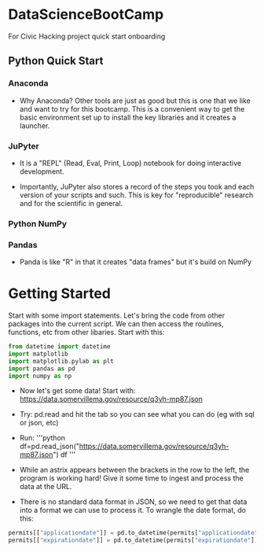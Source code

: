 # DataScienceBootCamp
For Civic Hacking project quick start onboarding

## Python Quick Start

### Anaconda

* Why Anaconda?  Other tools are just as good but this is one that we like and want to try for this bootcamp.  This is a convenient way to get the basic environment set up to install the key libraries and it creates a launcher.  

### JuPyter

* It is a "REPL" (Read, Eval, Print, Loop) notebook for doing interactive development. 

* Importantly, JuPyter also stores a record of the steps you took and each version of your scripts and such.  This is key for "reproducible" research and for the scientific in general.  

### Python NumPy

### Pandas 

* Panda is like "R" in that it creates "data frames" but it's build on NumPy

# Getting Started

Start with some import statements.  Let's bring the code from other packages into the current script.  We can then access the routines, functions, etc from other libaries.  Start with this:

```python
from datetime import datetime
import matplotlib
import matplotlib.pylab as plt
import pandas as pd
import numpy as np
```

* Now let's get some data!  Start with: https://data.somervillema.gov/resource/q3yh-mp87.json 

* Try: pd.read and hit the tab so you can see what you can do (eg with sql or json, etc)

* Run: 
'''python
df=pd.read_json("https://data.somervillema.gov/resource/q3yh-mp87.json")
df
'''
* While an astrix appears between the brackets in the row to the left, the program is working hard!  Give it some time to ingest and process the data at the URL.  

* There is no standard data format in JSON, so we need to get that data into a format we can use to process it.  To wrangle the date format, do this:

```python
permits[["applicationdate"]] = pd.to_datetime(permits["applicationdate"])
permits[["expirationdate"]] = pd.to_datetime(permits["expirationdate"])
```
